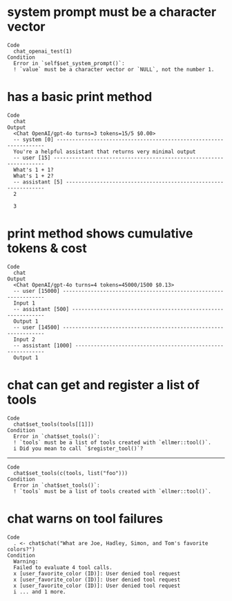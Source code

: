 # system prompt must be a character vector

    Code
      chat_openai_test(1)
    Condition
      Error in `self$set_system_prompt()`:
      ! `value` must be a character vector or `NULL`, not the number 1.

# has a basic print method

    Code
      chat
    Output
      <Chat OpenAI/gpt-4o turns=3 tokens=15/5 $0.00>
      -- system [0] ------------------------------------------------------------------
      You're a helpful assistant that returns very minimal output
      -- user [15] -------------------------------------------------------------------
      What's 1 + 1?
      What's 1 + 2?
      -- assistant [5] ---------------------------------------------------------------
      2
      
      3

# print method shows cumulative tokens & cost

    Code
      chat
    Output
      <Chat OpenAI/gpt-4o turns=4 tokens=45000/1500 $0.13>
      -- user [15000] ----------------------------------------------------------------
      Input 1
      -- assistant [500] -------------------------------------------------------------
      Output 1
      -- user [14500] ----------------------------------------------------------------
      Input 2
      -- assistant [1000] ------------------------------------------------------------
      Output 1

# chat can get and register a list of tools

    Code
      chat$set_tools(tools[[1]])
    Condition
      Error in `chat$set_tools()`:
      ! `tools` must be a list of tools created with `ellmer::tool()`.
      i Did you mean to call `$register_tool()`?

---

    Code
      chat$set_tools(c(tools, list("foo")))
    Condition
      Error in `chat$set_tools()`:
      ! `tools` must be a list of tools created with `ellmer::tool()`.

# chat warns on tool failures

    Code
      . <- chat$chat("What are Joe, Hadley, Simon, and Tom's favorite colors?")
    Condition
      Warning:
      Failed to evaluate 4 tool calls.
      x [user_favorite_color (ID)]: User denied tool request
      x [user_favorite_color (ID)]: User denied tool request
      x [user_favorite_color (ID)]: User denied tool request
      i ... and 1 more.

